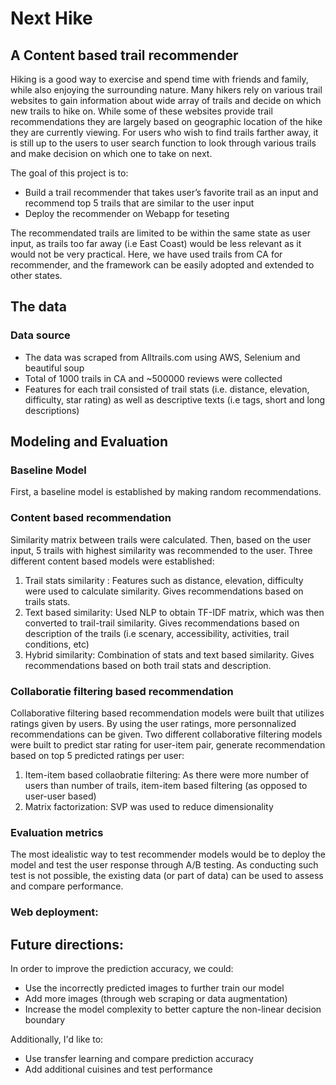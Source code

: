 # Next Hike

## A Content based trail recommender

Hiking is a good way to exercise and spend time with friends and family, while also enjoying the surrounding nature. Many hikers rely on various trail websites to gain information about wide array of trails and decide on which new trails to hike on. While some of these websites provide trail recommendations they are largely based on geographic location of the hike they are currently viewing. For users who wish to find trails farther away, it is still up to the users to user search function to look through various trails and make decision on which one to take on next. 

The goal of this project is to:
- Build a trail recommender that takes user’s favorite trail as an input and recommend top 5 trails that are similar to the user input
- Deploy the recommender on Webapp for teseting

The recommendated trails are limited to be within the same state as user input, as trails too far away (i.e East Coast) would be less relevant as it would not be very practical. Here, we have used trails from CA for recommender, and the framework can be easily adopted and extended to other states.

## The data
### Data source
- The data was scraped from Alltrails.com using AWS, Selenium and beautiful soup
- Total of 1000 trails in CA and ~500000 reviews were collected
- Features for each trail consisted of trail stats (i.e. distance, elevation, difficulty, star rating) as well as descriptive texts (i.e tags, short and long descriptions)

## Modeling and Evaluation

### Baseline Model
First, a baseline model is established by making random recommendations. 

### Content based recommendation
  Similarity matrix between trails were calculated. Then, based on the user input, 5 trails with highest similarity was recommended to the user. Three different content based models were established:
  1. Trail stats similarity : Features such as distance, elevation, difficulty were used to calculate similarity. Gives recommendations based on trails stats.
  2. Text based similarity: Used NLP to obtain TF-IDF matrix, which was then converted to trail-trail similarity. Gives recommendations based on description of the trails (i.e scenary, accessibility, activities, trail conditions, etc) 
  3. Hybrid similarity: Combination of stats and text based similarity. Gives recommendations based on both trail stats and description. 

### Collaboratie filtering based recommendation 
  Collaborative filtering based recommendation models were built that utilizes ratings given by users. By using the user ratings, more personnalized recommendations can be given. Two different collaborative filtering models were built to predict star rating for user-item pair, generate recommendation based on top 5 predicted ratings per user:
  1. Item-item based collaobratie filtering: As there were more number of users than number of trails, item-item based filtering (as opposed to user-user based)
  2. Matrix factorization: SVP was used to reduce dimensionality 
  
  
### Evaluation metrics
  The most idealistic way to test recommender models would be to deploy the model and test the user response through A/B testing. As conducting such test is not possible, the existing data (or part of data) can be used to assess and compare performance. 
  
  
  
### Web deployment:



## Future directions:
In order to improve the prediction accuracy, we could:  
- Use the incorrectly predicted images to further train our model  
- Add more images (through web scraping or data augmentation)  
- Increase the model complexity to better capture the non-linear decision boundary

Additionally, I'd like to:
- Use transfer learning and compare prediction accuracy
- Add additional cuisines and test performance



